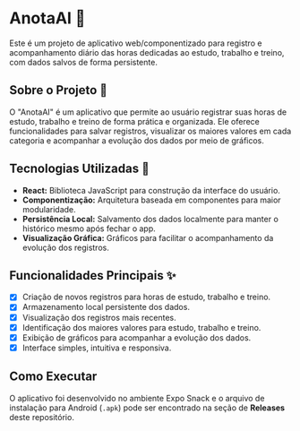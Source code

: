 # AnotaAI 📝
Este é um projeto de aplicativo web/componentizado para registro e acompanhamento diário das horas dedicadas ao estudo, trabalho e treino, com dados salvos de forma persistente.

## Sobre o Projeto 📝
O "AnotaAI" é um aplicativo que permite ao usuário registrar suas horas de estudo, trabalho e treino de forma prática e organizada. Ele oferece funcionalidades para salvar registros, visualizar os maiores valores em cada categoria e acompanhar a evolução dos dados por meio de gráficos.

## Tecnologias Utilizadas 🚀
* **React:** Biblioteca JavaScript para construção da interface do usuário.  
* **Componentização:** Arquitetura baseada em componentes para maior modularidade.  
* **Persistência Local:** Salvamento dos dados localmente para manter o histórico mesmo após fechar o app.  
* **Visualização Gráfica:** Gráficos para facilitar o acompanhamento da evolução dos registros.  

## Funcionalidades Principais ✨
- [x] Criação de novos registros para horas de estudo, trabalho e treino.  
- [x] Armazenamento local persistente dos dados.  
- [x] Visualização dos registros mais recentes.  
- [x] Identificação dos maiores valores para estudo, trabalho e treino.  
- [x] Exibição de gráficos para acompanhar a evolução dos dados.  
- [x] Interface simples, intuitiva e responsiva.  

## Como Executar
O aplicativo foi desenvolvido no ambiente Expo Snack e o arquivo de instalação para Android (`.apk`) pode ser encontrado na seção de **Releases** deste repositório.